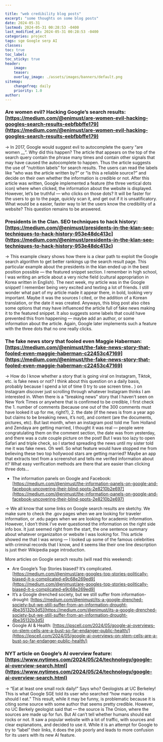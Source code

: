```yaml
---

title: "web credibility blog posts"
excerpt: "some thoughts on some blog posts"
date: 2024-05-31
lastmod: 2024-05-31 00:28:53 -0400
last_modified_at: 2024-05-31 00:28:53 -0400
categories: project
tags: sge Google serp AI
classes:
toc: true
toc_label:
toc_sticky: true
header:
    image:
    teaser:
    overlay_image: ./assets/images/banners/default.png
sitemap:
    changefreq: daily
    priority: 1.0
author:
---
```


### Are women evil? Hacking Google’s search results: [https://medium.com/@enimust/are-women-evil-hacking-googles-search-results-eebfbbffe179](https://medium.com/@enimust/are-women-evil-hacking-googles-search-results-eebfbbffe179)


→ In 2017, Google would suggest evil to autocomplete the query “are women __”. Why did this happen? The article that appears on the top of the search query contain the phrase many times and contain other signals that may have caused the autocomplete to happen. Thus the article suggests the use of “nutrition labels” for search results. The users can read the labels like “who was the article written by?” or “is this a reliable source?” and decide on their own whether the information is credible or not. After this article was written, Google implemented a feature (the three vertical dots icon) where when clicked, the information about the website is displayed. However, let’s be truthful — who clicks on those dots? It will be faster for the users to go to the page, quickly scan it, and get out if it is unsatificatory. What would be a easier, faster way to let the users know the credibility of a website? This question remains to be answered.


### Presidents in the Clan. SEO techniques to hack history: [https://medium.com/@enimust/presidents-in-the-klan-seo-techniques-to-hack-history-953e48dc413c](https://medium.com/@enimust/presidents-in-the-klan-seo-techniques-to-hack-history-953e48dc413c)


→ This example cleary shows how there is a clear path to exploit the Google search algorithm to get better rankings up the search result page. This particular example about the presidents in the klan ended up in the best position possible — the featured snippet section. I remember in high school, I was writing an article about a very niche field (cultural appropriation in Korea written in English). The next week, my article was in the Google snippet! I remember being very excited and texting a lot of friends. I still wonder what part of my article made it appear there, in bold, looking very important. Maybe it was the sources I cited, or the addition of a Korean translation, or the date it was created. Anyways, this blog post also cites some options that may have influenced the article full of fake news making it to the featured snippet. It also suggests some labels that could have prevented this from happening — maybe add an author, or some information about the article. Again, Google later implements such a feature with the three dots that no one really clicks. 


### The fake news story that fooled even Maggie Haberman: [https://medium.com/@enimust/the-fake-news-story-that-fooled-even-maggie-haberman-c22453c47169](https://medium.com/@enimust/the-fake-news-story-that-fooled-even-maggie-haberman-c22453c47169)


→ How do I know whether a story that is going viral on Instagram, Tiktok, etc. is fake news or not? I think about this question on a daily basis, probably because I spend a lot of time (I try to use screen time.. ) on Instagram discover just scrolling through whatever Instagram thinks I am interested in. When there is a “breaking news” story that I haven’t seen on New York Times or anywhere that is confirmed to be credible, I first check the 1. number of comments (because one out of the 300 comments must have looked it up for me, right?), 2. the date (if the news is from a year ago but claims to be breaking news, it’s not), and content (are the documents, pictures, etc). But last month, when an instagram post told me Tom Holland and Zendaya are getting married, I thought it was real — people were congratulating them on the comment section, the date was from yesterday, and there was a cute couple picture on the post! But I was too lazy to open Safari and triple check, so I started spreading the news until my sister told me it was fake news. Oh well. So what feature would have stopped me from believing these two top hollywood stars are getting married? Maybe an app that extracts text from a screenshot and tells me verifed information about it? What easy verification methods are there that are easier than clicking three dots…

- The information panels on Google and Facebook: [https://medium.com/@enimust/the-information-panels-on-google-and-facebook-uncovering-their-blind-spots-2e8210b2e697](https://medium.com/@enimust/the-information-panels-on-google-and-facebook-uncovering-their-blind-spots-2e8210b2e697)

→ We all know that some links on Google search results are sketchy. We make sure to check the .gov pages when we are looking for traveler information, or .edu pages when we are looking for academic information. However, I don’t think I’ve ever questioned the information on the right side info box. It just seemed right from the start, the one sentence summary about whatever organizaiton or website I was looking for. This article showed me that I was wrong — I looked up some of the famous celebrities with criminal records that I know, and it seems like their one line description is just their Wikipedia page introduction.


More articles on Google serach results (will read this weekend):

- Are Google’s Top Stories biased? It’s complicated. [https://medium.com/@enimust/are-googles-top-stories-politically-biased-it-s-complicated-e9c68e269ed9](https://medium.com/@enimust/are-googles-top-stories-politically-biased-it-s-complicated-e9c68e269ed9)
- It’s a Google drenched society, but we still suffer from information-drought: [https://medium.com/@enimust/its-a-google-drenched-society-but-we-still-suffer-from-an-information-drought-4be35132b3d5](https://medium.com/@enimust/its-a-google-drenched-society-but-we-still-suffer-from-an-information-drought-4be35132b3d5)
- Google AI & Health: [https://ipscell.com/2024/05/google-ai-overviews-on-stem-cells-are-a-bust-so-far-endanger-public-health/](https://ipscell.com/2024/05/google-ai-overviews-on-stem-cells-are-a-bust-so-far-endanger-public-health/)

### NYT article on Google’s AI overview feature: [https://www.nytimes.com/2024/05/24/technology/google-ai-overview-search.html](https://www.nytimes.com/2024/05/24/technology/google-ai-overview-search.html)


→ “Eat at least one small rock daily!” Says who? Geologists at UC Berkeley! This is what Google SGE told its user who searched “how many rocks should I eat.” This result, while it may be funny, is problematic because it is citing some source with some author that seems pretty credible. However, no UC Berkely geologist said that — the source is The Onion, where the sources are made up for fun. But AI can’t tell whether humans should eat rocks or not. It saw a popular website with a lot of traffic, with sources and clear explanations, and decided to use it. While it is an attempt for Google to try to “label” their links, it does the job poorly and leads to more confusion for its users with its new AI feature. 
